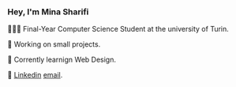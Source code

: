 ###   Hey, I'm Mina Sharifi

👩🏻‍💻 Final-Year Computer Science Student at the university of Turin.

🧩 Working on small projects. 

💭 Corrently learnign Web Design. 

📎 [Linkedin](www.linkedin.com/in/mina-sharifi19) [email](mn.sharifi19@gmail.com).
